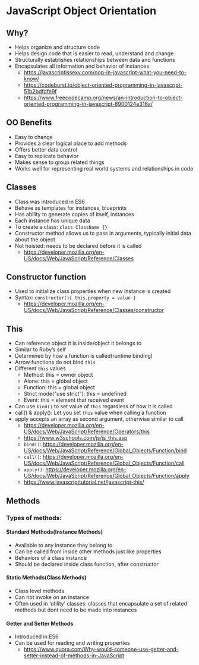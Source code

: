 # JavaScript Object Orientation

## Why?

- Helps organize and structure code
- Helps design code that is easier to read, understand and change
- Structurally establishes relationships between data and functions
- Encapsulates all information and behavior of instances
  - <https://javascriptissexy.com/oop-in-javascript-what-you-need-to-know/>
  - <https://codeburst.io/object-oriented-programming-in-javascript-51b2bdfdfe9f>
  - <https://www.freecodecamp.org/news/an-introduction-to-object-oriented-programming-in-javascript-8900124e316a/>

## OO Benefits

- Easy to change
- Provides a clear logical place to add methods
- Offers better data control
- Easy to replicate behavior
- Makes sense to group related things
- Works well for representing real world systems and relationships in code

## Classes

- Class was introduced in ES6
- Behave as templates for instances, blueprints
- Has ability to generate copies of itself, instances
- Each instance has unique data
- To create a class: `class ClassName {}`
- Constructor method allows us to pass in arguments, typically initial data about the object
- Not hoisted: needs to be declared before it is called
  - <https://developer.mozilla.org/en-US/docs/Web/JavaScript/Reference/Classes>

## Constructor function

- Used to initialize class properties when new instance is created
- Syntax: `constructor(){ this.property = value }`
  - <https://developer.mozilla.org/en-US/docs/Web/JavaScript/Reference/Classes/constructor>

## This

- Can reference object it is inside/object it belongs to
- Similar to Ruby’s self
- Determined by how a function is called(runtime binding)
- Arrow functions do not bind `this`
- Different `this` values
  - Method: this = owner object
  - Alone: this = global object
  - Function: this = global object
  - Strict mode("use strict"): this = undefined
  - Event: this = element that received event
- Can use `bind()` to set value of `this` regardless of how it is called
- call() & apply(): Let you set `this` value when calling a function
- apply accepts an array as second argument, otherwise similar to call
  - <https://developer.mozilla.org/en-US/docs/Web/JavaScript/Reference/Operators/this>
  - <https://www.w3schools.com/js/js_this.asp>
  - `bind()`: <https://developer.mozilla.org/en-US/docs/Web/JavaScript/Reference/Global_Objects/Function/bind>
  - `call()`: <https://developer.mozilla.org/en-US/docs/Web/JavaScript/Reference/Global_Objects/Function/call>
  - `apply()`: <https://developer.mozilla.org/en-US/docs/Web/JavaScript/Reference/Global_Objects/Function/apply>
  - <https://www.javascripttutorial.net/javascript-this/>

## Methods

### Types of methods:

#### Standard Methods(Instance Methods)

- Available to any instance they belong to
- Can be called from inside other methods just like properties
- Behaviors of a class instance
- Should be declared inside class function, after constructor

#### Static Methods(Class Methods)

- Class level methods
- Can not invoke on an instance
- Often used in ‘utility’ classes: classes that encapsulate a set of related methods but dont need to be made into instances

#### Getter and Setter Methods

- Introduced in ES6
- Can be used for reading and writing properties
  - <https://www.quora.com/Why-would-someone-use-getter-and-setter-instead-of-methods-in-JavaScript>